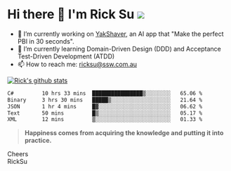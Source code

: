 # Hi there 👋 I'm Rick Su ![](https://komarev.com/ghpvc/?username=ricksu978)
<!--
**ricksu978/ricksu978** is a ✨ _special_ ✨ repository because its `README.md` (this file) appears on your GitHub profile.

Here are some ideas to get you started:
-->
- 🔭 I’m currently working on [YakShaver](https://yakshaver.ai/), an AI app that "Make the perfect PBI in 30 seconds".
- 🌱 I’m currently learning Domain-Driven Design (DDD) and Acceptance Test-Driven Development (ATDD)
- 📫 How to reach me: ricksu@ssw.com.au
<!--
- 👯 I’m looking to collaborate on ...
- 🤔 I’m looking for help with ...
- 💬 Ask me about ...
-->
<!--
- 😄 Pronouns: ...
- ⚡ Fun fact: ...
-->
[![Rick's github stats](https://github-readme-stats.vercel.app/api?username=ricksu978&theme=dark)](https://github.com/ricksu978/ricksu978)

<!--START_SECTION:waka-->

```txt
C#         10 hrs 33 mins  ████████████████▒░░░░░░░░   65.06 %
Binary     3 hrs 30 mins   █████▒░░░░░░░░░░░░░░░░░░░   21.64 %
JSON       1 hr 4 mins     █▓░░░░░░░░░░░░░░░░░░░░░░░   06.62 %
Text       50 mins         █▒░░░░░░░░░░░░░░░░░░░░░░░   05.17 %
XML        12 mins         ▒░░░░░░░░░░░░░░░░░░░░░░░░   01.33 %
```

<!--END_SECTION:waka-->

> **Happiness comes from acquiring the knowledge and putting it into practice.**

Cheers  
RickSu 
